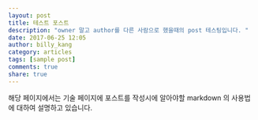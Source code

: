 ```yaml
---
layout: post
title: 테스트 포스트
description: "owner 말고 author를 다른 사람으로 했을때의 post 테스팅입니다. "
date: 2017-06-25 12:05
author: billy_kang
category: articles
tags: [sample post]
comments: true
share: true
---
```


해당 페이지에서는 기술 페이지에 포스트를 작성시에 알아야할 markdown 의 사용법에 대하여 설명하고 있습니다. 

